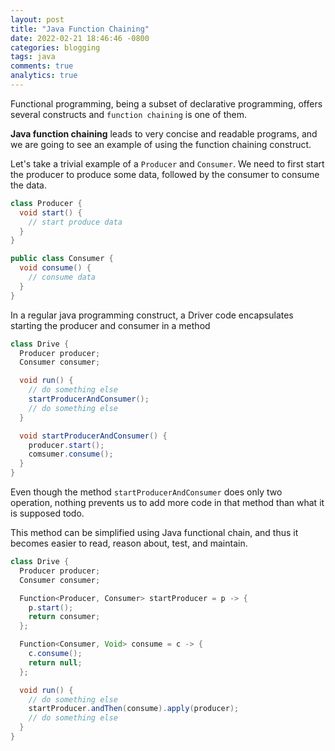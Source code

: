 ```yaml
---
layout: post 
title: "Java Function Chaining"
date: 2022-02-21 18:46:46 -0800 
categories: blogging
tags: java
comments: true
analytics: true
---
```


Functional programming, being a subset of declarative programming, offers several constructs and `function chaining` is
one of them.

**Java function chaining** leads to very concise and readable programs, and we are going to see an example of using the
function chaining construct.

Let's take a trivial example of a `Producer` and `Consumer`. We need to first start the producer to produce some data,
followed by the consumer to consume the data.

```java
class Producer {
  void start() {
    // start produce data
  }
}

public class Consumer {
  void consume() {
    // consume data
  }
}
```

In a regular java programming construct, a Driver code encapsulates starting the producer and consumer in a method

```java
class Drive {
  Producer producer;
  Consumer consumer;

  void run() {
    // do something else
    startProducerAndConsumer();
    // do something else
  }

  void startProducerAndConsumer() {
    producer.start();
    comsumer.consume();
  }
} 
```

Even though the method `startProducerAndConsumer` does only two operation, nothing prevents us to add more code in that
method than what it is supposed todo.

This method can be simplified using Java functional chain, and thus it becomes easier to read, reason about, test, and
maintain.

```java
class Drive {
  Producer producer;
  Consumer consumer;

  Function<Producer, Consumer> startProducer = p -> {
    p.start();
    return consumer;
  };

  Function<Consumer, Void> consume = c -> {
    c.consume();
    return null;
  };

  void run() {
    // do something else
    startProducer.andThen(consume).apply(producer);
    // do something else
  }
} 
```

